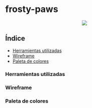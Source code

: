 <div align="justify">

# frosty-paws

<div align="center">
    <img src="./web/src/assets/img/logo.png">
</div>

## Índice
- [Herramientas utilizadas](#)
- [Wireframe](#)
- [Paleta de colores](#)


### Herramientas utilizadas



### Wireframe


### Paleta de colores


</div>